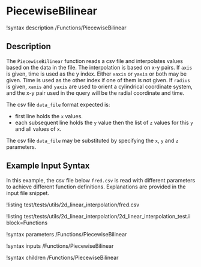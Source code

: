 # PiecewiseBilinear

!syntax description /Functions/PiecewiseBilinear

## Description

The `PiecewiseBilinear` function reads a csv file and interpolates values based on the
data in the file.  The interpolation is based on x-y pairs.  If `axis` is given, time is
used as the y index.  Either `xaxis` or `yaxis` or both may be given.  Time is used as
the other index if one of them is not given.  If `radius` is given, `xaxis` and `yaxis`
are used to orient a cylindrical coordinate system, and the x-y pair used in the query
will be the radial coordinate and time.

The csv file `data_file` format expected is:

- first line holds the `x` values.
- each subsequent line holds the `y` value then the list of `z` values for this `y` and
  all values of `x`.

The csv file `data_file` may be substituted by specifying the `x`, `y` and `z` parameters.

## Example Input Syntax

In this example, the csv file below `fred.csv` is read with different parameters to achieve
different function definitions. Explanations are provided in the input file snippet.

!listing test/tests/utils/2d_linear_interpolation/fred.csv

!listing test/tests/utils/2d_linear_interpolation/2d_linear_interpolation_test.i block=Functions

!syntax parameters /Functions/PiecewiseBilinear

!syntax inputs /Functions/PiecewiseBilinear

!syntax children /Functions/PiecewiseBilinear
